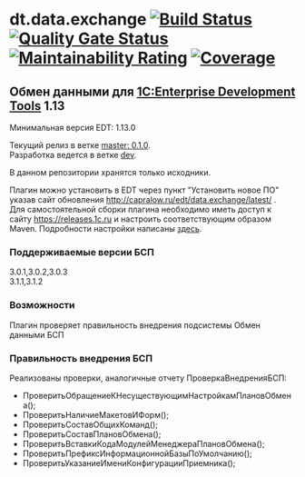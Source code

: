 # dt.data.exchange [![Build Status](https://travis-ci.com/DoublesunRUS/ru.capralow.dt.data.exchange.svg)](https://travis-ci.com/DoublesunRUS/ru.capralow.dt.data.exchange) [![Quality Gate Status](https://sonarcloud.io/api/project_badges/measure?project=DoublesunRUS_ru.capralow.dt.data.exchange&metric=alert_status)](https://sonarcloud.io/dashboard?id=DoublesunRUS_ru.capralow.dt.data.exchange) [![Maintainability Rating](https://sonarcloud.io/api/project_badges/measure?project=DoublesunRUS_ru.capralow.dt.data.exchange&metric=sqale_rating)](https://sonarcloud.io/dashboard?id=DoublesunRUS_ru.capralow.dt.data.exchange) [![Coverage](https://sonarcloud.io/api/project_badges/measure?project=DoublesunRUS_ru.capralow.dt.data.exchange&metric=coverage)](https://sonarcloud.io/dashboard?id=DoublesunRUS_ru.capralow.dt.data.exchange)


## Обмен данными для [1C:Enterprise Development Tools](http://v8.1c.ru/overview/IDE/) 1.13

Минимальная версия EDT: 1.13.0

Текущий релиз в ветке [master: 0.1.0](https://github.com/DoublesunRUS/ru.capralow.dt.data.exchange/tree/master).<br>
Разработка ведется в ветке [dev](https://github.com/DoublesunRUS/ru.capralow.dt.data.exchange/tree/dev).<br>

В данном репозитории хранятся только исходники.<br>

Плагин можно установить в EDT через пункт "Установить новое ПО" указав сайт обновления http://capralow.ru/edt/data.exchange/latest/ .<br>
Для самостоятельной сборки плагина необходимо иметь доступ к сайту https://releases.1c.ru и настроить соответствующим образом Maven. Подробности настройки написаны [здесь](https://github.com/1C-Company/dt-example-plugins/blob/master/simple-plugin/README.md).<br>

### Поддерживаемые версии БСП
3.0.1,3.0.2,3.0.3<br>
3.1.1,3.1.2<br>

### Возможности
Плагин проверяет правильность внедрения подсистемы Обмен данными БСП

### Правильность внедрения БСП
Реализованы проверки, аналогичные отчету ПроверкаВнедренияБСП:
* ПроверитьОбращениеКНесуществующимНастройкамПлановОбмена();
* ПроверитьНаличиеМакетовИФорм();
* ПроверитьСоставОбщихКоманд();
* ПроверитьСоставПлановОбмена();
* ПроверитьВставкиКодаМодулейМенеджераПлановОбмена();
* ПроверитьПрефиксИнформационнойБазыПоУмолчанию();
* ПроверитьУказаниеИмениКонфигурацииПриемника();

